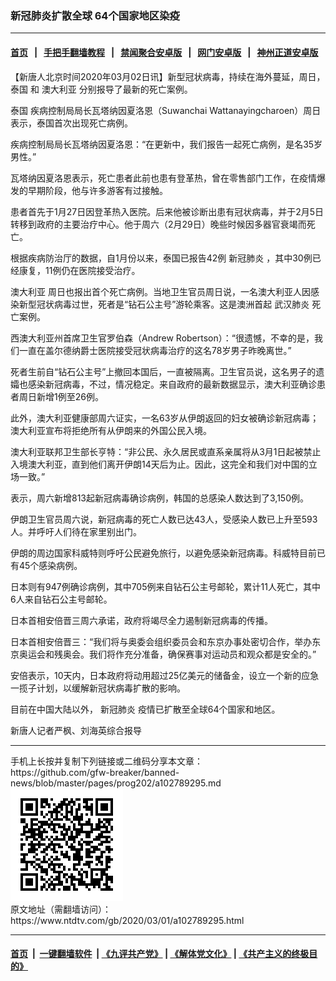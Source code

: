 ### 新冠肺炎扩散全球  64个国家地区染疫
------------------------

#### [首页](https://github.com/gfw-breaker/banned-news/blob/master/README.md) &nbsp;&nbsp;|&nbsp;&nbsp; [手把手翻墙教程](https://github.com/gfw-breaker/guides/wiki) &nbsp;&nbsp;|&nbsp;&nbsp; [禁闻聚合安卓版](https://github.com/gfw-breaker/bn-android) &nbsp;&nbsp;|&nbsp;&nbsp; [网门安卓版](https://github.com/oGate2/oGate) &nbsp;&nbsp;|&nbsp;&nbsp; [神州正道安卓版](https://github.com/SzzdOgate/update) 



<div><div class="post_content" itemprop="articleBody">
 <p>
  【新唐人北京时间2020年03月02日讯】新型冠状病毒，持续在海外蔓延，周日，
  <ok href="https://www.ntdtv.com/gb/泰国.htm">
   泰国
  </ok>
  和
  <ok href="https://www.ntdtv.com/gb/澳大利亚.htm">
   澳大利亚
  </ok>
  分别报导了最新的死亡案例。
 </p>
 <p>
  <ok href="https://www.ntdtv.com/gb/泰国.htm">
   泰国
  </ok>
  疾病控制局局长瓦塔纳因夏洛恩（Suwanchai Wattanayingcharoen）周日表示，泰国首次出现死亡病例。
 </p>
 <p>
  疾病控制局局长瓦塔纳因夏洛恩：“在更新中，我们报告一起死亡病例，是名35岁男性。”
 </p>
 <p>
  瓦塔纳因夏洛恩表示，死亡患者此前也患有登革热，曾在零售部门工作，在疫情爆发的早期阶段，他与许多游客有过接触。
 </p>
 <p>
  患者首先于1月27日因登革热入医院。后来他被诊断出患有冠状病毒，并于2月5日转移到政府的主要治疗中心。他于周六（2月29日）晚些时候因多器官衰竭而死亡。
 </p>
 <p>
  根据疾病防治厅的数据，自1月份以来，泰国已报告42例
  <ok href="https://www.ntdtv.com/gb/新冠肺炎.htm">
   新冠肺炎
  </ok>
  ，其中30例已经康复，11例仍在医院接受治疗。
 </p>
 <p>
  <ok href="https://www.ntdtv.com/gb/澳大利亚.htm">
   澳大利亚
  </ok>
  周日也报出首个死亡病例。当地卫生官员周日说，一名澳大利亚人因感染新型冠状病毒过世，死者是“钻石公主号”游轮乘客。这是澳洲首起
  <ok href="https://www.ntdtv.com/gb/武汉肺炎.htm">
   武汉肺炎
  </ok>
  死亡案例。
 </p>
 <p>
  西澳大利亚州首席卫生官罗伯森（Andrew Robertson）：“很遗憾，不幸的是，我们一直在盖尔德纳爵士医院接受冠状病毒治疗的这名78岁男子昨晚离世。”
 </p>
 <p>
  死者生前自“钻石公主号”上撤回本国后，一直被隔离。卫生官员说，这名男子的遗孀也感染新冠病毒，不过，情况稳定。来自政府的最新数据显示，澳大利亚确诊患者周日新增1例至26例。
 </p>
 <p>
  此外，澳大利亚健康部周六证实，一名63岁从伊朗返回的妇女被确诊新冠病毒；澳大利亚宣布将拒绝所有从伊朗来的外国公民入境。
 </p>
 <p>
  澳大利亚联邦卫生部长亨特：“非公民、永久居民或直系亲属将从3月1日起被禁止入境澳大利亚，直到他们离开伊朗14天后为止。因此，这完全和我们对中国的立场一致。”
 </p>
 <p>
  表示，周六新增813起新冠病毒确诊病例，韩国的总感染人数达到了3,150例。
 </p>
 <p>
  伊朗卫生官员周六说，新冠病毒的死亡人数已达43人，受感染人数已上升至593人。并呼吁人们待在家里别出门。
 </p>
 <p>
  伊朗的周边国家科威特则呼吁公民避免旅行，以避免感染新冠病毒。科威特目前已有45个感染病例。
 </p>
 <p>
  日本则有947例确诊病例，其中705例来自钻石公主号邮轮，累计11人死亡，其中6人来自钻石公主号邮轮。
 </p>
 <p>
  日本首相安倍晋三周六承诺，政府将竭尽全力遏制新冠病毒的传播。
 </p>
 <p>
  日本首相安倍晋三：“我们将与奥委会组织委员会和东京办事处密切合作，举办东京奥运会和残奥会。我们将作充分准备，确保赛事对运动员和观众都是安全的。”
 </p>
 <p>
  安倍表示，10天内，日本政府将动用超过25亿美元的储备金，设立一个新的应急一揽子计划，以缓解新冠状病毒扩散的影响。
 </p>
 <p>
  目前在中国大陆以外，
  <ok href="https://www.ntdtv.com/gb/新冠肺炎.htm">
   新冠肺炎
  </ok>
  疫情已扩散至全球64个国家和地区。
 </p>
 <p>
  新唐人记者严枫、刘海英综合报导
 </p>
 <div class="single_ad">
 </div>
</div>
</div>
<hr/>
手机上长按并复制下列链接或二维码分享本文章：<br/>
https://github.com/gfw-breaker/banned-news/blob/master/pages/prog202/a102789295.md <br/>
<a href='https://github.com/gfw-breaker/banned-news/blob/master/pages/prog202/a102789295.md'><img src='https://github.com/gfw-breaker/banned-news/blob/master/pages/prog202/a102789295.md.png'/></a> <br/>
原文地址（需翻墙访问）：https://www.ntdtv.com/gb/2020/03/01/a102789295.html


------------------------
#### [首页](https://github.com/gfw-breaker/banned-news/blob/master/README.md) &nbsp;|&nbsp; [一键翻墙软件](https://github.com/gfw-breaker/nogfw/blob/master/README.md) &nbsp;| [《九评共产党》](https://github.com/gfw-breaker/9ping.md/blob/master/README.md#九评之一评共产党是什么) | [《解体党文化》](https://github.com/gfw-breaker/jtdwh.md/blob/master/README.md) | [《共产主义的终极目的》](https://github.com/gfw-breaker/gczydzjmd.md/blob/master/README.md)


<img src='http://gfw-breaker.win/banned-news/pages/prog202/a102789295.md' width='0px' height='0px'/>